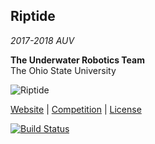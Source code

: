 ## Riptide  
*2017-2018 AUV*

**The Underwater Robotics Team**  
The Ohio State University

![Riptide](http://underwaterrov.org.ohio-state.edu/img/renders/riptide_180.png)

[Website](http://go.osu.edu/uwrt) | [Competition](http://www.auvsifoundation.org/foundation/competitions/competition-central/robosub) | [License](LICENSE)

[![Build Status](https://travis-ci.org/osu-uwrt/riptide-ros.svg?branch=master)](https://travis-ci.org/osu-uwrt/riptide-ros)
